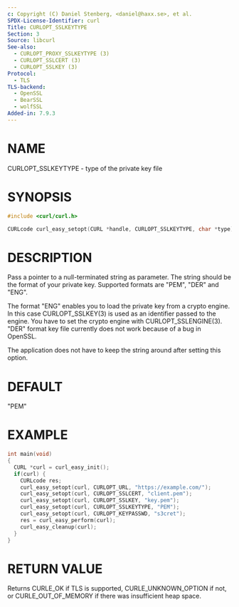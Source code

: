 ```yaml
---
c: Copyright (C) Daniel Stenberg, <daniel@haxx.se>, et al.
SPDX-License-Identifier: curl
Title: CURLOPT_SSLKEYTYPE
Section: 3
Source: libcurl
See-also:
  - CURLOPT_PROXY_SSLKEYTYPE (3)
  - CURLOPT_SSLCERT (3)
  - CURLOPT_SSLKEY (3)
Protocol:
  - TLS
TLS-backend:
  - OpenSSL
  - BearSSL
  - wolfSSL
Added-in: 7.9.3
---
```


# NAME

CURLOPT_SSLKEYTYPE - type of the private key file

# SYNOPSIS

~~~c
#include <curl/curl.h>

CURLcode curl_easy_setopt(CURL *handle, CURLOPT_SSLKEYTYPE, char *type);
~~~

# DESCRIPTION

Pass a pointer to a null-terminated string as parameter. The string should be
the format of your private key. Supported formats are "PEM", "DER" and "ENG".

The format "ENG" enables you to load the private key from a crypto engine. In
this case CURLOPT_SSLKEY(3) is used as an identifier passed to the engine. You
have to set the crypto engine with CURLOPT_SSLENGINE(3). "DER" format key file
currently does not work because of a bug in OpenSSL.

The application does not have to keep the string around after setting this
option.

# DEFAULT

"PEM"

# EXAMPLE

~~~c
int main(void)
{
  CURL *curl = curl_easy_init();
  if(curl) {
    CURLcode res;
    curl_easy_setopt(curl, CURLOPT_URL, "https://example.com/");
    curl_easy_setopt(curl, CURLOPT_SSLCERT, "client.pem");
    curl_easy_setopt(curl, CURLOPT_SSLKEY, "key.pem");
    curl_easy_setopt(curl, CURLOPT_SSLKEYTYPE, "PEM");
    curl_easy_setopt(curl, CURLOPT_KEYPASSWD, "s3cret");
    res = curl_easy_perform(curl);
    curl_easy_cleanup(curl);
  }
}
~~~

# RETURN VALUE

Returns CURLE_OK if TLS is supported, CURLE_UNKNOWN_OPTION if not, or
CURLE_OUT_OF_MEMORY if there was insufficient heap space.
